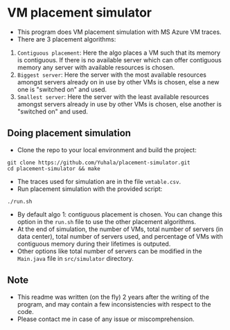 # VM placement simulator
- This program does VM placement simulation with MS Azure VM traces.
- There are 3 placement algorithms:
1. `Contiguous placement`: Here the algo places a VM such that its memory is contiguous. If there is no available server which can offer contiguous memory any server with available resources is chosen.
2. `Biggest server`: Here the server with the most available resources amongst servers already on in use by other VMs is chosen, else a new one is "switched on" and used.
3. `Smallest server`: Here the server with the least available resources amongst servers already in use by other VMs is chosen, else another is "switched on" and used.

## Doing placement simulation
- Clone the repo to your local environment and build the project:
```
git clone https://github.com/Yuhala/placement-simulator.git
cd placement-simulator && make

```
- The traces used for simulation are in the file `vmtable.csv`.
- Run placement simulation with the provided script: 
```
./run.sh

```
- By default algo 1: contiguous placement is chosen. You can change this option in the `run.sh` file to use the other placement algorithms.
- At the end of simulation, the number of VMs, total number of servers (in data center), total number of servers used, and percentage of VMs with contiguous memory during their lifetimes is outputed.
- Other options like total number of servers can be modified in the `Main.java` file in `src/simulator` directory.

## Note
- This readme was written (on the fly) 2 years after the writing of the program, and may contain a few inconsistencies with respect to the code. 
- Please contact me in case of any issue or miscomprehension.
